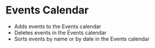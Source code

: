 # Events Calendar
- Adds events to the Events calendar 
- Deletes events in the Events calendar
- Sorts events by name or by date in the Events calendar
